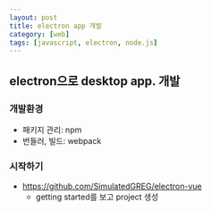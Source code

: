 ```yaml
---
layout: post
title: electron app 개발
category: [web]
tags: [javascript, electron, node.js]
---
```

## electron으로 desktop app. 개발

### 개발환경
* 패키지 관리: npm
* 번들러, 빌드: webpack

### 시작하기
* https://github.com/SimulatedGREG/electron-vue
   - getting started를 보고 project 생성
